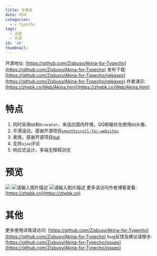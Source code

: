 ```yaml
---
title: 文章名
date: 时间
categories:
  - - Typecho
tags:
  - 主题
  - 开源
id: '46'
thumbnail:
---
```



开源地址: [https://github.com/Zisbusy/Akina-for-Typecho](https://github.com/Zisbusy/Akina-for-Typecho) 发布下载: [https://github.com/Zisbusy/Akina-for-Typecho/releases](https://github.com/Zisbusy/Akina-for-Typecho/releases) 作者演示: [https://zhebk.cn/Web/Akina.html](https://zhebk.cn/Web/Akina.html)

# 特点

1.  同时采用`QQ`和`Gravatar`，来适应国内环境，QQ邮箱优先使用`QQ`头像，
2.  平滑滚动，感谢开源项目[`smoothscroll-for-websites`](https://github.com/gblazex/smoothscroll-for-websites)
3.  表情，感谢开源项目[`OwO`](https://github.com/DIYgod/OwO)
4.  支持`ajax`评论
5.  响应式设计，多端无障碍浏览

# 预览

![](https://cdn.jsdelivr.net/gh/o0s/t@o/2021/01/28/b0N3PV7G.webp) ![请输入图片描述](https://cdn.uzz5.com/imgs/2021/02/28/xFdL9hVg.webp "请输入图片描述") ![请输入图片描述](https://cdn.uzz5.com/imgs/2021/02/28/Uj6Ju1ro.webp "请输入图片描述") 更多请访问作者博客查看:[https://zhebk.cn](https://zhebk.cn)

# 其他

更多使用详情请访问: [https://github.com/Zisbusy/Akina-for-Typecho](https://github.com/Zisbusy/Akina-for-Typecho) bug反馈及建议请移步: [https://github.com/Zisbusy/Akina-for-Typecho/issues](https://github.com/Zisbusy/Akina-for-Typecho/issues)